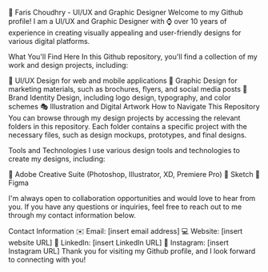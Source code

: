 👋 Faris Choudhry - UI/UX and Graphic Designer
Welcome to my Github profile! I am a UI/UX and Graphic Designer with ⌚️ over 10 years of experience in creating visually appealing and user-friendly designs for various digital platforms.

What You'll Find Here
In this Github repository, you'll find a collection of my work and design projects, including:

🎨 UI/UX Design for web and mobile applications
🎉 Graphic Design for marketing materials, such as brochures, flyers, and social media posts
💼 Brand Identity Design, including logo design, typography, and color schemes
🎭 Illustration and Digital Artwork
How to Navigate This Repository
You can browse through my design projects by accessing the relevant folders in this repository. Each folder contains a specific project with the necessary files, such as design mockups, prototypes, and final designs.

Tools and Technologies
I use various design tools and technologies to create my designs, including:

🎨 Adobe Creative Suite (Photoshop, Illustrator, XD, Premiere Pro)
🎨 Sketch
🎨 Figma

I'm always open to collaboration opportunities and would love to hear from you. If you have any questions or inquiries, feel free to reach out to me through my contact information below.

Contact Information
✉️ Email: [insert email address]
💻 Website: [insert website URL]
💼 LinkedIn: [insert LinkedIn URL]
📸 Instagram: [insert Instagram URL]
Thank you for visiting my Github profile, and I look forward to connecting with you!
